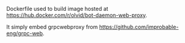Dockerfile used to build image hosted at https://hub.docker.com/r/olvid/bot-daemon-web-proxy.

It simply embed grpcwebproxy from https://github.com/improbable-eng/grpc-web.
